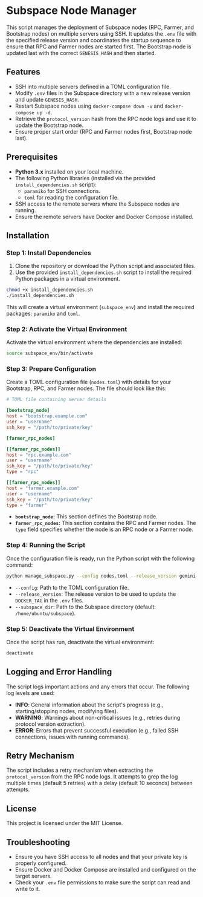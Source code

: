 
# Subspace Node Manager

This script manages the deployment of Subspace nodes (RPC, Farmer, and Bootstrap nodes) on multiple servers using SSH. It updates the `.env` file with the specified release version and coordinates the startup sequence to ensure that RPC and Farmer nodes are started first. The Bootstrap node is updated last with the correct `GENESIS_HASH` and then started.

## Features

- SSH into multiple servers defined in a TOML configuration file.
- Modify `.env` files in the Subspace directory with a new release version and update `GENESIS_HASH`.
- Restart Subspace nodes using `docker-compose down -v` and `docker-compose up -d`.
- Retrieve the `protocol_version` hash from the RPC node logs and use it to update the Bootstrap node.
- Ensure proper start order (RPC and Farmer nodes first, Bootstrap node last).

## Prerequisites

- **Python 3.x** installed on your local machine.
- The following Python libraries (installed via the provided `install_dependencies.sh` script):
  - `paramiko` for SSH connections.
  - `toml` for reading the configuration file.
- SSH access to the remote servers where the Subspace nodes are running.
- Ensure the remote servers have Docker and Docker Compose installed.

## Installation

### Step 1: Install Dependencies

1. Clone the repository or download the Python script and associated files.
2. Use the provided `install_dependencies.sh` script to install the required Python packages in a virtual environment.

```bash
chmod +x install_dependencies.sh
./install_dependencies.sh
```

This will create a virtual environment (`subspace_env`) and install the required packages: `paramiko` and `toml`.

### Step 2: Activate the Virtual Environment

Activate the virtual environment where the dependencies are installed:

```bash
source subspace_env/bin/activate
```

### Step 3: Prepare Configuration

Create a TOML configuration file (`nodes.toml`) with details for your Bootstrap, RPC, and Farmer nodes. The file should look like this:

```toml
# TOML file containing server details

[bootstrap_node]
host = "bootstrap.example.com"
user = "username"
ssh_key = "/path/to/private/key"

[farmer_rpc_nodes]

[[farmer_rpc_nodes]]
host = "rpc.example.com"
user = "username"
ssh_key = "/path/to/private/key"
type = "rpc"

[[farmer_rpc_nodes]]
host = "farmer.example.com"
user = "username"
ssh_key = "/path/to/private/key"
type = "farmer"
```

- **`bootstrap_node`:** This section defines the Bootstrap node.
- **`farmer_rpc_nodes`:** This section contains the RPC and Farmer nodes. The `type` field specifies whether the node is an RPC node or a Farmer node.

### Step 4: Running the Script

Once the configuration file is ready, run the Python script with the following command:

```bash
python manage_subspace.py --config nodes.toml --release_version gemini-3h-2024-sep-17 --subspace_dir /home/ubuntu/subspace/subspace
```

- `--config`: Path to the TOML configuration file.
- `--release_version`: The release version to be used to update the `DOCKER_TAG` in the `.env` files.
- `--subspace_dir`: Path to the Subspace directory (default: `/home/ubuntu/subspace`).

### Step 5: Deactivate the Virtual Environment

Once the script has run, deactivate the virtual environment:

```bash
deactivate
```

## Logging and Error Handling

The script logs important actions and any errors that occur. The following log levels are used:

- **INFO**: General information about the script's progress (e.g., starting/stopping nodes, modifying files).
- **WARNING**: Warnings about non-critical issues (e.g., retries during protocol version extraction).
- **ERROR**: Errors that prevent successful execution (e.g., failed SSH connections, issues with running commands).

## Retry Mechanism

The script includes a retry mechanism when extracting the `protocol_version` from the RPC node logs. It attempts to grep the log multiple times (default 5 retries) with a delay (default 10 seconds) between attempts.

## License

This project is licensed under the MIT License.

## Troubleshooting

- Ensure you have SSH access to all nodes and that your private key is properly configured.
- Ensure Docker and Docker Compose are installed and configured on the target servers.
- Check your `.env` file permissions to make sure the script can read and write to it.
